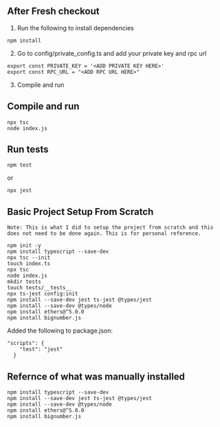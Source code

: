 ## After Fresh checkout

1. Run the following to install dependencies
```
npm install
```

2. Go to config/private_config.ts and add your private key and rpc url

```
export const PRIVATE_KEY = '<ADD PRIVATE KEY HERE>'
export const RPC_URL = "<ADD RPC URL HERE>"

```

3. Compile and run


## Compile and run

```
npx tsc
node index.js
```

## Run tests

```
npm test
```

or 

```
npx jest
```

## Basic Project Setup From Scratch

```
Note: This is what I did to setup the project from scratch and this does not need to be done again. This is for personal reference.
```


```
npm init -y
npm install typescript --save-dev
npx tsc --init
touch index.ts
npx tsc
node index.js
mkdir tests
touch tests/__tests__
npx ts-jest config:init
npm install --save-dev jest ts-jest @types/jest
npm install --save-dev @types/node
npm install ethers@^5.0.0
npm install bignumber.js
```

Added the following to package.json:

```
"scripts": {
    "test": "jest"
  }
```


## Refernce of what was manually installed

```
npm install typescript --save-dev
npm install --save-dev jest ts-jest @types/jest
npm install --save-dev @types/node
npm install ethers@^5.0.0
npm install bignumber.js
```

